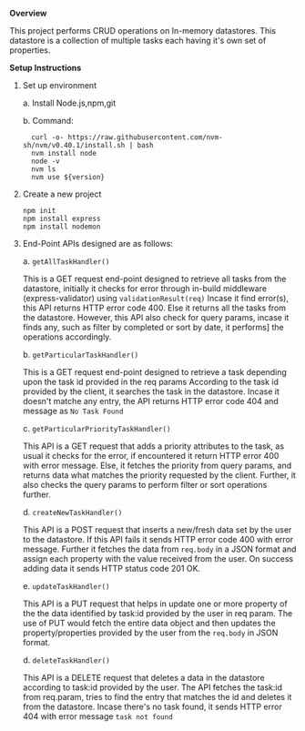 **Overview**

This project performs CRUD operations on In-memory datastores. This datastore is a collection of multiple tasks each having it's own set of properties.

**Setup Instructions**

1. Set up environment
       
      a. Install Node.js,npm,git


      b. Command:
   
         curl -o- https://raw.githubusercontent.com/nvm-sh/nvm/v0.40.1/install.sh | bash
         nvm install node
         node -v
         nvm ls
         nvm use ${version}
   
3. Create a new project


       npm init
       npm install express
       npm install nodemon
       
       
   
4. End-Point APIs designed are as follows:

   a.  `getAllTaskHandler()`


    This is a GET request end-point designed to retrieve all tasks from the datastore, initially it checks for error through in-build middleware (express-validator)
           using `validationResult(req)` Incase it find error(s), this API returns HTTP error code 400. Else it returns all the tasks from the datastore.
     However, this API also check for query params, incase it finds any, such as filter by completed or sort by date, it performs]
     the operations accordingly.


   b. `getParticularTaskHandler()`


     This is a GET request end-point designed to retrieve a task depending upon the task id provided in the req params According to the task id provided by the client,
     it searches the task in the datastore. Incase it doesn't matche any entry, the API returns HTTP error code 404 and message as `No Task Found`



 
    c. `getParticularPriorityTaskHandler()`
  

   This API is a GET request that adds a priority attributes to the task, as usual it checks for the error, if encountered it return HTTP error 400 with error message.
   Else, it fetches the priority from query params, and returns data what matches the priority requested by the client. Further, it also checks
   the query params to perform filter or sort operations further.



   d. `createNewTaskHandler()`


   This API is a POST request that inserts a new/fresh data set by the user to the datastore. If this API fails it sends HTTP error code 400 with error message.
   Further it fetches the data from `req.body` in a JSON format and assign each property with the value received from the user. On success adding data it sends HTTP status code 201 OK.




   e. `updateTaskHandler()`


   This API is a PUT request that helps in update one or more property of the the data identified by task:id provided  by the user in req param. The use of PUT would fetch
   the entire data object and then updates the property/properties provided by the user from the `req.body` in JSON format.




   d. `deleteTaskHandler()`



   This API is a DELETE request that deletes a data in the datastore according to task:id provided by the user. The API fetches the task:id from req.param, tries to find the
   entry that matches the id and deletes it from the datastore. Incase there's no task found, it sends HTTP error 404 with error message `task not found`
   
   
   
   
